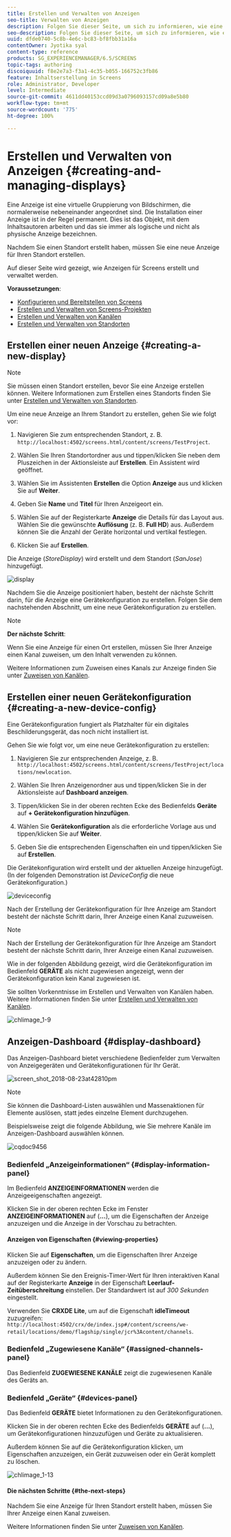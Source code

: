 ```yaml
---
title: Erstellen und Verwalten von Anzeigen
seo-title: Verwalten von Anzeigen
description: Folgen Sie dieser Seite, um sich zu informieren, wie eine neue Anzeige bzw. eine neue Gerätekonfiguration erstellt wird. Außerdem können Sie sich über das Anzeigen-Dashboard informieren.
seo-description: Folgen Sie dieser Seite, um sich zu informieren, wie eine neue Anzeige bzw. eine neue Gerätekonfiguration erstellt wird. Außerdem können Sie sich über das Anzeigen-Dashboard informieren.
uuid: dfde0740-5c8b-4e6c-bc83-bf8fbb31a16a
contentOwner: Jyotika syal
content-type: reference
products: SG_EXPERIENCEMANAGER/6.5/SCREENS
topic-tags: authoring
discoiquuid: f8e2e7a3-f3a1-4c35-b055-166752c3fb86
feature: Inhaltserstellung in Screens
role: Administrator, Developer
level: Intermediate
source-git-commit: 4611dd40153ccd09d3a0796093157cd09a8e5b80
workflow-type: tm+mt
source-wordcount: '775'
ht-degree: 100%

---
```



# Erstellen und Verwalten von Anzeigen {#creating-and-managing-displays}

Eine Anzeige ist eine virtuelle Gruppierung von Bildschirmen, die normalerweise nebeneinander angeordnet sind. Die Installation einer Anzeige ist in der Regel permanent. Dies ist das Objekt, mit dem Inhaltsautoren arbeiten und das sie immer als logische und nicht als physische Anzeige bezeichnen.

Nachdem Sie einen Standort erstellt haben, müssen Sie eine neue Anzeige für Ihren Standort erstellen.

Auf dieser Seite wird gezeigt, wie Anzeigen für Screens erstellt und verwaltet werden.

**Voraussetzungen**:

* [Konfigurieren und Bereitstellen von Screens](configuring-screens-introduction.md)
* [Erstellen und Verwalten von Screens-Projekten](creating-a-screens-project.md)
* [Erstellen und Verwalten von Kanälen](managing-channels.md)
* [Erstellen und Verwalten von Standorten](managing-locations.md)

## Erstellen einer neuen Anzeige {#creating-a-new-display}

>[!NOTE]
>
>Sie müssen einen Standort erstellen, bevor Sie eine Anzeige erstellen können. Weitere Informationen zum Erstellen eines Standorts finden Sie unter [Erstellen und Verwalten von Standorten](managing-locations.md).

Um eine neue Anzeige an Ihrem Standort zu erstellen, gehen Sie wie folgt vor:

1. Navigieren Sie zum entsprechenden Standort, z. B. `http://localhost:4502/screens.html/content/screens/TestProject`.
1. Wählen Sie Ihren Standortordner aus und tippen/klicken Sie neben dem Pluszeichen in der Aktionsleiste auf **Erstellen**. Ein Assistent wird geöffnet.
1. Wählen Sie im Assistenten **Erstellen** die Option **Anzeige** aus und klicken Sie auf **Weiter**.

1. Geben Sie **Name** und **Titel** für Ihren Anzeigeort ein.

1. Wählen Sie auf der Registerkarte **Anzeige** die Details für das Layout aus. Wählen Sie die gewünschte **Auflösung** (z. B. **Full HD**) aus. Außerdem können Sie die Anzahl der Geräte horizontal und vertikal festlegen.

1. Klicken Sie auf **Erstellen**.

Die Anzeige (*StoreDisplay*) wird erstellt und dem Standort (*SanJose*) hinzugefügt.

![display](assets/display.gif)

Nachdem Sie die Anzeige positioniert haben, besteht der nächste Schritt darin, für die Anzeige eine Gerätekonfiguration zu erstellen. Folgen Sie dem nachstehenden Abschnitt, um eine neue Gerätekonfiguration zu erstellen.

>[!NOTE]
>
>**Der nächste Schritt**:
>
>Wenn Sie eine Anzeige für einen Ort erstellen, müssen Sie Ihrer Anzeige einen Kanal zuweisen, um den Inhalt verwenden zu können.
>
>Weitere Informationen zum Zuweisen eines Kanals zur Anzeige finden Sie unter [Zuweisen von Kanälen](channel-assignment.md).

## Erstellen einer neuen Gerätekonfiguration {#creating-a-new-device-config}

Eine Gerätekonfiguration fungiert als Platzhalter für ein digitales Beschilderungsgerät, das noch nicht installiert ist.

Gehen Sie wie folgt vor, um eine neue Gerätekonfiguration zu erstellen:

1. Navigieren Sie zur entsprechenden Anzeige, z. B. `http://localhost:4502/screens.html/content/screens/TestProject/locations/newlocation`.
1. Wählen Sie Ihren Anzeigenordner aus und tippen/klicken Sie in der Aktionsleiste auf **Dashboard anzeigen**.
1. Tippen/klicken Sie in der oberen rechten Ecke des Bedienfelds **Geräte** auf **+ Gerätekonfiguration hinzufügen**.

1. Wählen Sie **Gerätekonfiguration** als die erforderliche Vorlage aus und tippen/klicken Sie auf **Weiter**.

1. Geben Sie die entsprechenden Eigenschaften ein und tippen/klicken Sie auf **Erstellen**.

Die Gerätekonfiguration wird erstellt und der aktuellen Anzeige hinzugefügt. (In der folgenden Demonstration ist *DeviceConfig* die neue Gerätekonfiguration.)

![deviceconfig](assets/deviceconfig.gif)

Nach der Erstellung der Gerätekonfiguration für Ihre Anzeige am Standort besteht der nächste Schritt darin, Ihrer Anzeige einen Kanal zuzuweisen.

>[!NOTE]
>
>Nach der Erstellung der Gerätekonfiguration für Ihre Anzeige am Standort besteht der nächste Schritt darin, Ihrer Anzeige einen Kanal zuzuweisen.
>
>Wie in der folgenden Abbildung gezeigt, wird die Gerätekonfiguration im Bedienfeld **GERÄTE** als nicht zugewiesen angezeigt, wenn der Gerätekonfiguration kein Kanal zugewiesen ist.
>
>Sie sollten Vorkenntnisse im Erstellen und Verwalten von Kanälen haben. Weitere Informationen finden Sie unter [Erstellen und Verwalten von Kanälen](managing-channels.md).

![chlimage_1-9](assets/chlimage_1-9.png)

## Anzeigen-Dashboard {#display-dashboard}

Das Anzeigen-Dashboard bietet verschiedene Bedienfelder zum Verwalten von Anzeigegeräten und Gerätekonfigurationen für Ihr Gerät.

![screen_shot_2018-08-23at42810pm](assets/screen_shot_2018-08-23at42810pm.png)

>[!NOTE]
>
>Sie können die Dashboard-Listen auswählen und Massenaktionen für Elemente auslösen, statt jedes einzelne Element durchzugehen.
>
>Beispielsweise zeigt die folgende Abbildung, wie Sie mehrere Kanäle im Anzeigen-Dashboard auswählen können.

![cqdoc9456](assets/cqdoc9456.gif)

### Bedienfeld „Anzeigeinformationen“ {#display-information-panel}

Im Bedienfeld **ANZEIGEINFORMATIONEN** werden die Anzeigeeigenschaften angezeigt.

Klicken Sie in der oberen rechten Ecke im Fenster **ANZEIGEINFORMATIONEN** auf (**...**), um die Eigenschaften der Anzeige anzuzeigen und die Anzeige in der Vorschau zu betrachten.


#### Anzeigen von Eigenschaften {#viewing-properties}

Klicken Sie auf **Eigenschaften**, um die Eigenschaften Ihrer Anzeige anzuzeigen oder zu ändern.

Außerdem können Sie den Ereignis-Timer-Wert für Ihren interaktiven Kanal auf der Registerkarte **Anzeige** in der Eigenschaft **Leerlauf-Zeitüberschreitung** einstellen. Der Standardwert ist auf *300 Sekunden* eingestellt.

Verwenden Sie **CRXDE Lite**, um auf die Eigenschaft **idleTimeout** zuzugreifen: `http://localhost:4502/crx/de/index.jsp#/content/screens/we-retail/locations/demo/flagship/single/jcr%3Acontent/channels`.


### Bedienfeld „Zugewiesene Kanäle“ {#assigned-channels-panel}

Das Bedienfeld **ZUGEWIESENE KANÄLE** zeigt die zugewiesenen Kanäle des Geräts an.


### Bedienfeld „Geräte“ {#devices-panel}

Das Bedienfeld **GERÄTE** bietet Informationen zu den Gerätekonfigurationen.

Klicken Sie in der oberen rechten Ecke des Bedienfelds **GERÄTE** auf (**...**), um Gerätekonfigurationen hinzuzufügen und Geräte zu aktualisieren.

Außerdem können Sie auf die Gerätekonfiguration klicken, um Eigenschaften anzuzeigen, ein Gerät zuzuweisen oder ein Gerät komplett zu löschen.

![chlimage_1-13](assets/chlimage_1-13.png)

#### Die nächsten Schritte {#the-next-steps}

Nachdem Sie eine Anzeige für Ihren Standort erstellt haben, müssen Sie Ihrer Anzeige einen Kanal zuweisen.

Weitere Informationen finden Sie unter [Zuweisen von Kanälen](channel-assignment.md).
